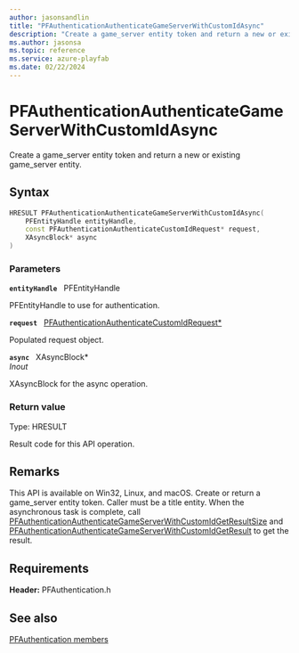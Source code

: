 ```yaml
---
author: jasonsandlin
title: "PFAuthenticationAuthenticateGameServerWithCustomIdAsync"
description: "Create a game_server entity token and return a new or existing game_server entity."
ms.author: jasonsa
ms.topic: reference
ms.service: azure-playfab
ms.date: 02/22/2024
---
```


# PFAuthenticationAuthenticateGameServerWithCustomIdAsync  

Create a game_server entity token and return a new or existing game_server entity.  

## Syntax  
  
```cpp
HRESULT PFAuthenticationAuthenticateGameServerWithCustomIdAsync(  
    PFEntityHandle entityHandle,  
    const PFAuthenticationAuthenticateCustomIdRequest* request,  
    XAsyncBlock* async  
)  
```  
  
### Parameters  
  
**`entityHandle`** &nbsp; PFEntityHandle  
  
PFEntityHandle to use for authentication.  
  
**`request`** &nbsp; [PFAuthenticationAuthenticateCustomIdRequest*](../../pfauthenticationtypes/structs/pfauthenticationauthenticatecustomidrequest.md)  
  
Populated request object.  
  
**`async`** &nbsp; XAsyncBlock*  
*_Inout_*  
  
XAsyncBlock for the async operation.  
  
  
### Return value
Type: HRESULT
  
Result code for this API operation.
  
## Remarks  
  
This API is available on Win32, Linux, and macOS. Create or return a game_server entity token. Caller must be a title entity. When the asynchronous task is complete, call [PFAuthenticationAuthenticateGameServerWithCustomIdGetResultSize](pfauthenticationauthenticategameserverwithcustomidgetresultsize.md) and [PFAuthenticationAuthenticateGameServerWithCustomIdGetResult](pfauthenticationauthenticategameserverwithcustomidgetresult.md) to get the result.
  
## Requirements  
  
**Header:** PFAuthentication.h
  
## See also  
[PFAuthentication members](../pfauthentication_members.md)  

  
  
